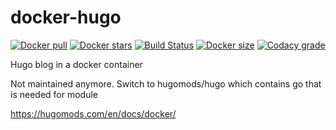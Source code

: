 # docker-hugo
[![Docker pull](https://img.shields.io/docker/pulls/nouchka/hugo)](https://hub.docker.com/r/nouchka/hugo/)
[![Docker stars](https://img.shields.io/docker/stars/nouchka/hugo)](https://hub.docker.com/r/nouchka/hugo/)
[![Build Status](https://gitlab.com/japromis/docker-hugo/badges/master/pipeline.svg)](https://gitlab.com/japromis/docker-hugo/pipelines)
[![Docker size](https://img.shields.io/docker/image-size/nouchka/hugo/latest)](https://hub.docker.com/r/nouchka/hugo/)
[![Codacy grade](https://img.shields.io/codacy/grade/48fad382608240cc9e47b2d861cc68db)](https://app.codacy.com/manual/nouchka/docker-hugo/dashboard)

Hugo blog in a docker container

Not maintained anymore. Switch to hugomods/hugo which contains go that is needed for module

https://hugomods.com/en/docs/docker/

